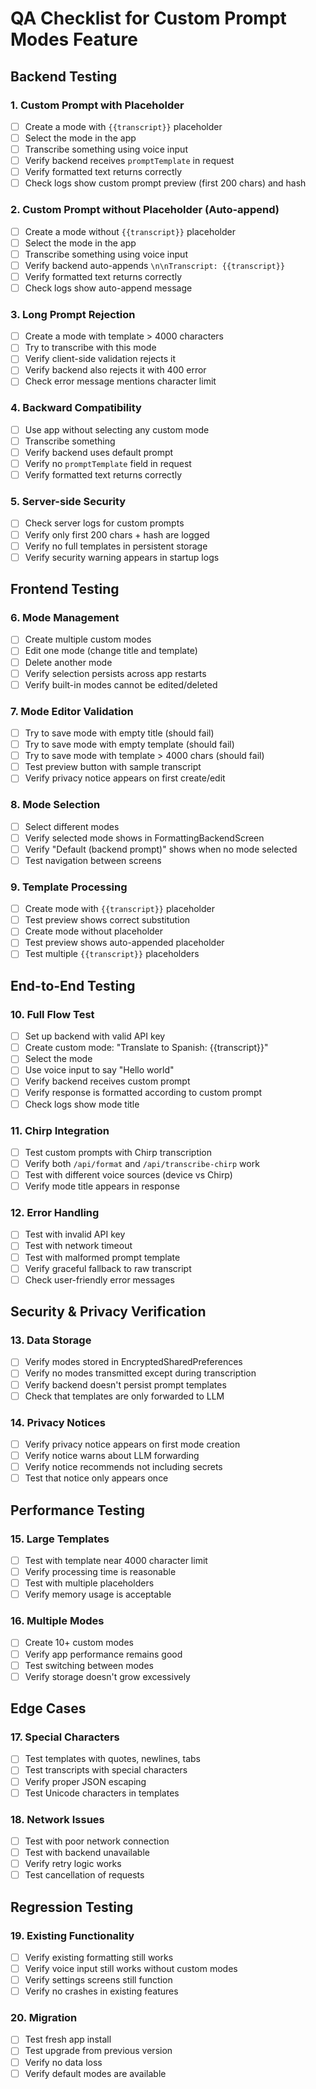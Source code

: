 # QA Checklist for Custom Prompt Modes Feature

## Backend Testing

### 1. Custom Prompt with Placeholder
- [ ] Create a mode with `{{transcript}}` placeholder
- [ ] Select the mode in the app
- [ ] Transcribe something using voice input
- [ ] Verify backend receives `promptTemplate` in request
- [ ] Verify formatted text returns correctly
- [ ] Check logs show custom prompt preview (first 200 chars) and hash

### 2. Custom Prompt without Placeholder (Auto-append)
- [ ] Create a mode without `{{transcript}}` placeholder
- [ ] Select the mode in the app
- [ ] Transcribe something using voice input
- [ ] Verify backend auto-appends `\n\nTranscript: {{transcript}}`
- [ ] Verify formatted text returns correctly
- [ ] Check logs show auto-append message

### 3. Long Prompt Rejection
- [ ] Create a mode with template > 4000 characters
- [ ] Try to transcribe with this mode
- [ ] Verify client-side validation rejects it
- [ ] Verify backend also rejects it with 400 error
- [ ] Check error message mentions character limit

### 4. Backward Compatibility
- [ ] Use app without selecting any custom mode
- [ ] Transcribe something
- [ ] Verify backend uses default prompt
- [ ] Verify no `promptTemplate` field in request
- [ ] Verify formatted text returns correctly

### 5. Server-side Security
- [ ] Check server logs for custom prompts
- [ ] Verify only first 200 chars + hash are logged
- [ ] Verify no full templates in persistent storage
- [ ] Verify security warning appears in startup logs

## Frontend Testing

### 6. Mode Management
- [ ] Create multiple custom modes
- [ ] Edit one mode (change title and template)
- [ ] Delete another mode
- [ ] Verify selection persists across app restarts
- [ ] Verify built-in modes cannot be edited/deleted

### 7. Mode Editor Validation
- [ ] Try to save mode with empty title (should fail)
- [ ] Try to save mode with empty template (should fail)
- [ ] Try to save mode with template > 4000 chars (should fail)
- [ ] Test preview button with sample transcript
- [ ] Verify privacy notice appears on first create/edit

### 8. Mode Selection
- [ ] Select different modes
- [ ] Verify selected mode shows in FormattingBackendScreen
- [ ] Verify "Default (backend prompt)" shows when no mode selected
- [ ] Test navigation between screens

### 9. Template Processing
- [ ] Create mode with `{{transcript}}` placeholder
- [ ] Test preview shows correct substitution
- [ ] Create mode without placeholder
- [ ] Test preview shows auto-appended placeholder
- [ ] Test multiple `{{transcript}}` placeholders

## End-to-End Testing

### 10. Full Flow Test
- [ ] Set up backend with valid API key
- [ ] Create custom mode: "Translate to Spanish: {{transcript}}"
- [ ] Select the mode
- [ ] Use voice input to say "Hello world"
- [ ] Verify backend receives custom prompt
- [ ] Verify response is formatted according to custom prompt
- [ ] Check logs show mode title

### 11. Chirp Integration
- [ ] Test custom prompts with Chirp transcription
- [ ] Verify both `/api/format` and `/api/transcribe-chirp` work
- [ ] Test with different voice sources (device vs Chirp)
- [ ] Verify mode title appears in response

### 12. Error Handling
- [ ] Test with invalid API key
- [ ] Test with network timeout
- [ ] Test with malformed prompt template
- [ ] Verify graceful fallback to raw transcript
- [ ] Check user-friendly error messages

## Security & Privacy Verification

### 13. Data Storage
- [ ] Verify modes stored in EncryptedSharedPreferences
- [ ] Verify no modes transmitted except during transcription
- [ ] Verify backend doesn't persist prompt templates
- [ ] Check that templates are only forwarded to LLM

### 14. Privacy Notices
- [ ] Verify privacy notice appears on first mode creation
- [ ] Verify notice warns about LLM forwarding
- [ ] Verify notice recommends not including secrets
- [ ] Test that notice only appears once

## Performance Testing

### 15. Large Templates
- [ ] Test with template near 4000 character limit
- [ ] Verify processing time is reasonable
- [ ] Test with multiple placeholders
- [ ] Verify memory usage is acceptable

### 16. Multiple Modes
- [ ] Create 10+ custom modes
- [ ] Verify app performance remains good
- [ ] Test switching between modes
- [ ] Verify storage doesn't grow excessively

## Edge Cases

### 17. Special Characters
- [ ] Test templates with quotes, newlines, tabs
- [ ] Test transcripts with special characters
- [ ] Verify proper JSON escaping
- [ ] Test Unicode characters in templates

### 18. Network Issues
- [ ] Test with poor network connection
- [ ] Test with backend unavailable
- [ ] Verify retry logic works
- [ ] Test cancellation of requests

## Regression Testing

### 19. Existing Functionality
- [ ] Verify existing formatting still works
- [ ] Verify voice input still works without custom modes
- [ ] Verify settings screens still function
- [ ] Verify no crashes in existing features

### 20. Migration
- [ ] Test fresh app install
- [ ] Test upgrade from previous version
- [ ] Verify no data loss
- [ ] Verify default modes are available
